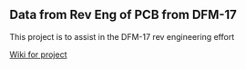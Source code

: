 ## Data from Rev Eng of PCB from DFM-17

This project is to assist in the DFM-17 rev engineering effort

[Wiki for project](https://wiki.recessim.com/view/DFM-17_Radiosonde)
